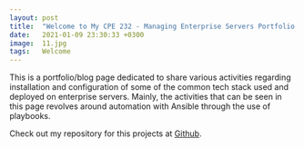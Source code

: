 ```yaml
---
layout: post
title:  "Welcome to My CPE 232 - Managing Enterprise Servers Portfolio!"
date:   2021-01-09 23:30:33 +0300
image:  11.jpg
tags:   Welcome
---
```

This is a portfolio/blog page dedicated to share various activities regarding installation and configuration of some of the common tech stack used and deployed on enterprise servers. Mainly, the activities that can be seen in this page revolves around automation with Ansible through the use of playbooks.

Check out my repository for this projects at [Github][jpcabral-tip-gh].

[jpcabral-tip-gh]: https://github.com/jpcabral-tip